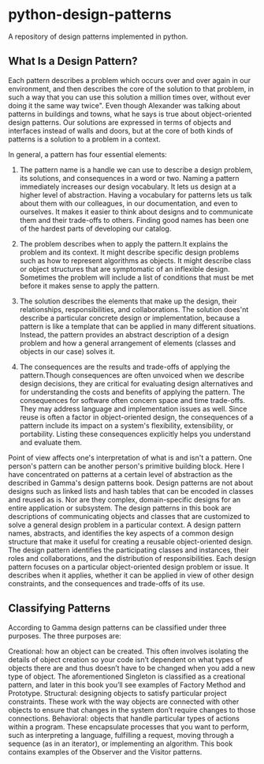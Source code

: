 # python-design-patterns

A repository of design patterns implemented in python.

## What Is a Design Pattern?

Each pattern describes a problem which occurs over and
over again in our environment, and then describes the core of the solution to that
problem, in such a way that you can use this solution a million times over, without ever
doing it the same way twice". Even though Alexander was talking
about patterns in buildings and towns, what he says is true about object-oriented design
patterns. Our solutions are expressed in terms of objects and interfaces instead of walls
and doors, but at the core of both kinds of patterns is a solution to a problem in a
context.

In general, a pattern has four essential elements:
1. The pattern name is a handle we can use to describe a design problem, its solutions,
and consequences in a word or two. Naming a pattern immediately
increases our design vocabulary. It lets us design at a higher level of abstraction.
Having a vocabulary for patterns lets us talk about them with our colleagues,
in our documentation, and even to ourselves. It makes it easier to think about
designs and to communicate them and their trade-offs to others. Finding good
names has been one of the hardest parts of developing our catalog.

2. The problem describes when to apply the pattern.It explains the problem and its
context. It might describe specific design problems such as how to represent algorithms as objects.
It might describe class or object structures that are symptomatic
of an inflexible design. Sometimes the problem will include a list of conditions
that must be met before it makes sense to apply the pattern.

3. The solution describes the elements that make up the design, their relationships,
responsibilities, and collaborations. The solution does'nt describe a particular
concrete design or implementation, because a pattern is like a template that can
be applied in many different situations. Instead, the pattern provides an abstract
description of a design problem and how a general arrangement of elements
(classes and objects in our case) solves it.

4. The consequences are the results and trade-offs of applying the pattern.Though
consequences are often unvoiced when we describe design decisions, they are
critical for evaluating design alternatives and for understanding the costs and
benefits of applying the pattern.
The consequences for software often concern space and time trade-offs. They
may address language and implementation issues as well. Since reuse is often a
factor in object-oriented design, the consequences of a pattern include its impact
on a system's flexibility, extensibility, or portability. Listing these consequences
explicitly helps you understand and evaluate them.

Point of view affects one's interpretation of what is and isn't a pattern. One person's
pattern can be another person's primitive building block. Here I have concentrated 
on patterns at a certain level of abstraction as the described in Gamma's design patterns book. 
Design patterns are not about designs
such as linked lists and hash tables that can be encoded in classes and reused as is. Nor
are they complex, domain-specific designs for an entire application or subsystem. The
design patterns in this book are descriptions of communicating objects and classes that are
customized to solve a general design problem in a particular context.
A design pattern names, abstracts, and identifies the key aspects of a common design
structure that make it useful for creating a reusable object-oriented design. The design
pattern identifies the participating classes and instances, their roles and collaborations,
and the distribution of responsibilities. Each design pattern focuses on a particular
object-oriented design problem or issue. It describes when it applies, whether it can be
applied in view of other design constraints, and the consequences and trade-offs of its
use.

## Classifying Patterns
According to Gamma design patterns can be classified under three purposes. The three purposes are:

Creational: how an object can be created. This often involves isolating the details of object creation so your code isn’t dependent on what types of objects there are and thus doesn’t have to be changed when you add a new type of object. The aforementioned Singleton is classified as a creational pattern, and later in this book you’ll see examples of Factory Method and Prototype.
Structural: designing objects to satisfy particular project constraints. These work with the way objects are connected with other objects to ensure that changes in the system don’t require changes to those connections.
Behavioral: objects that handle particular types of actions within a program. These encapsulate processes that you want to perform, such as interpreting a language, fulfilling a request, moving through a sequence (as in an iterator), or implementing an algorithm. This book contains examples of the Observer and the Visitor patterns.